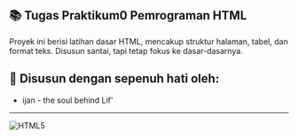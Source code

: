 ## 📚 Tugas Praktikum0 Pemrograman HTML

Proyek ini berisi latihan dasar HTML, mencakup struktur halaman, tabel, dan format teks. Disusun santai, tapi tetap fokus ke dasar-dasarnya.

## 👤 Disusun dengan sepenuh hati oleh:
- ijan - the soul behind Lif'

---
![HTML5](https://img.shields.io/badge/HTML5-E34F26?style=for-the-badge&logo=html5&logoColor=white)
